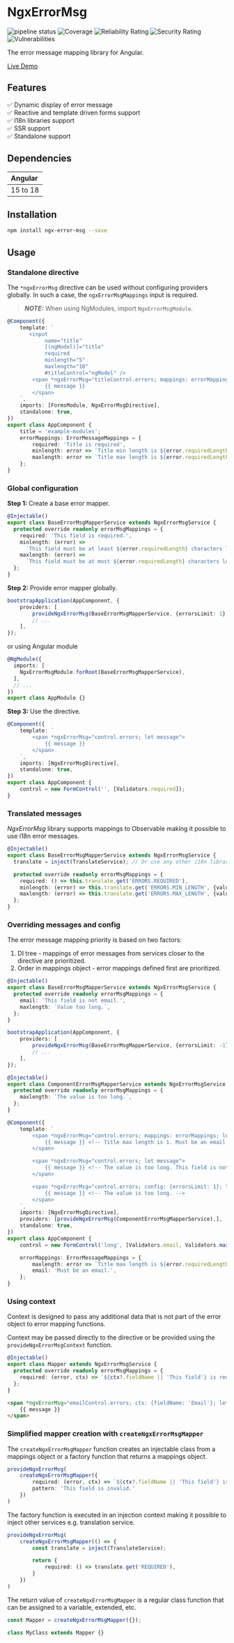 # NgxErrorMsg

![pipeline status](https://github.com/fakeJan499/ngx-error-msg/actions/workflows/ci.yml/badge.svg)
![Coverage](https://sonarcloud.io/api/project_badges/measure?project=fakeJan499_ngx-error-msg&metric=coverage)
![Reliability Rating](https://sonarcloud.io/api/project_badges/measure?project=fakeJan499_ngx-error-msg&metric=reliability_rating)
![Security Rating](https://sonarcloud.io/api/project_badges/measure?project=fakeJan499_ngx-error-msg&metric=security_rating)
![Vulnerabilities](https://sonarcloud.io/api/project_badges/measure?project=fakeJan499_ngx-error-msg&metric=vulnerabilities)

The error message mapping library for Angular.

[Live Demo](https://stackblitz.com/edit/ngx-error-msg-example)

## Features

✅ Dynamic display of error message  
✅ Reactive and template driven forms support  
✅ I18n libraries support  
✅ SSR support  
✅ Standalone support

## Dependencies

|Angular |
|:-------|
|15 to 18|

## Installation

```bash
npm install ngx-error-msg --save
```

## Usage

### Standalone directive

The `*ngxErrorMsg` directive can be used without configuring providers globally.
In such a case, the `ngxErrorMsgMappings` input is required.

> **_NOTE:_**  When using NgModules, import `NgxErrorMsgModule`.

```typescript
@Component({
    template: `
       <input
            name="title"
            [(ngModel)]="title"
            required
            minlength="5"
            maxlength="10"
            #titleControl="ngModel" />
        <span *ngxErrorMsg="titleControl.errors; mappings: errorMappings; let message">
            {{ message }}
        </span>
    `,
    imports: [FormsModule, NgxErrorMsgDirective],
    standalone: true,
})
export class AppComponent {
    title = 'example-modules';
    errorMappings: ErrorMessageMappings = {
        required: 'Title is required',
        minlength: error => `Title min length is ${error.requiredLength}`,
        maxlength: error => `Title max length is ${error.requiredLength}`,
    };
}
```

### Global configuration

**Step 1:** Create a base error mapper.

```typescript
@Injectable()
export class BaseErrorMsgMapperService extends NgxErrorMsgService {
  protected override readonly errorMsgMappings = {
    required: 'This field is required.',
    minlength: (error) =>
      `This field must be at least ${error.requiredLength} characters long.`,
    maxlength: (error) =>
      `This field must be at most ${error.requiredLength} characters long.`,
  };
}
```

**Step 2:** Provide error mapper globally.

```typescript
bootstrapApplication(AppComponent, {
    providers: [
        provideNgxErrorMsg(BaseErrorMsgMapperService, {errorsLimit: 1}), // The config object is optional.
        // ...
    ],
});
```

or using Angular module

```typescript
@NgModule({
  imports: [
    NgxErrorMsgModule.forRoot(BaseErrorMsgMapperService),
  ],
  // ...
})
export class AppModule {}
```

**Step 3:** Use the directive.

```typescript
@Component({
    template: `
        <span *ngxErrorMsg="control.errors; let message">
            {{ message }}
        </span>
    `,
    imports: [NgxErrorMsgDirective],
    standalone: true,
})
export class AppComponent {
    control = new FormControl('', [Validators.required]);
}
```

### Translated messages

_NgxErrorMsg_ library supports mappings to Observable making it possible to use i18n error messages.

```typescript
@Injectable()
export class BaseErrorMsgMapperService extends NgxErrorMsgService {
  translate = inject(TranslateService); // Or use any other i18n library.

  protected override readonly errorMsgMappings = {
    required: () => this.translate.get('ERRORS.REQUIRED'),
    minlength: (error) => this.translate.get('ERRORS.MIN_LENGTH', {value: error.requiredLength}),
    maxlength: (error) => this.translate.get('ERRORS.MAX_LENGTH', {value: error.requiredLength}),
  };
}
```

### Overriding messages and config

The error message mapping priority is based on two factors:

1. DI tree - mappings of error messages from services closer to the directive are prioritized.
2. Order in mappings object - error mappings defined first are prioritized.

```typescript
@Injectable()
export class BaseErrorMsgMapperService extends NgxErrorMsgService {
  protected override readonly errorMsgMappings = {
    email: 'This field is not email.',
    maxlength: `Value too long.`,
  };
}

bootstrapApplication(AppComponent, {
    providers: [
        provideNgxErrorMsg(BaseErrorMsgMapperService, {errorsLimit: -1}), // Don't limit mapped errors.
        // ...
    ],
});
```

``` typescript
@Injectable()
export class ComponentErrorMsgMapperService extends NgxErrorMsgService {
  protected override readonly errorMsgMappings = {
    maxlength: `The value is too long.`,
  };
}

@Component({
    template: `
        <span *ngxErrorMsg="control.errors; mappings: errorMappings; let message">
            {{ message }} <!-- Title max length is 1. Must be an email. -->
        </span>

        <span *ngxErrorMsg="control.errors; let message">
            {{ message }} <!-- The value is too long. This field is not email. -->
        </span>

        <span *ngxErrorMsg="control.errors; config: {errorsLimit: 1}; let message">
            {{ message }} <!-- The value is too long. -->
        </span>
    `,
    imports: [NgxErrorMsgDirective],
    providers: [provideNgxErrorMsg(ComponentErrorMsgMapperService),],
    standalone: true,
})
export class AppComponent {
    control = new FormControl('long', [Validators.email, Validators.maxLength(1)]);

    errorMappings: ErrorMessageMappings = {
        maxlength: error => `Title max length is ${error.requiredLength}.`,
        email: 'Must be an email.',
    };
}
```

### Using context

Context is designed to pass any additional data that is not part of the error object to error mapping functions.

Context may be passed directly to the directive or be provided using the `provideNgxErrorMsgContext` function.

```typescript
@Injectable()
export class Mapper extends NgxErrorMsgService {
  protected override readonly errorMsgMappings = {
    required: (error, ctx) => `${ctx?.fieldName || 'This field'} is required.`,
  };
}
```

```html
<span *ngxErrorMsg="emailControl.errors; ctx: {fieldName: 'Email'}; let message">
    {{ message }} 
</span>
```

### Simplified mapper creation with `createNgxErrorMsgMapper`

The `createNgxErrorMsgMapper` function creates an injectable class from a mappings object or a factory function that returns a mappings object.

```typescript
provideNgxErrorMsg(
    createNgxErrorMsgMapper({
        required: (error, ctx) => `${ctx?.fieldName || 'This field'} is required.`,
        pattern: 'This field is invalid.'
    })
)
```

The factory function is executed in an injection context making it possible to inject other services e.g. translation service.

```typescript
provideNgxErrorMsg(
    createNgxErrorMsgMapper(() => {
        const translate = inject(TranslateService);

        return {
            required: () => translate.get('REQUIRED'),
        }
    })
)
```

The return value of `createNgxErrorMsgMapper` is a regular class function that can be assigned to a variable, extended, etc.

```typescript
const Mapper = createNgxErrorMsgMapper({});

class MyClass extends Mapper {}
```
